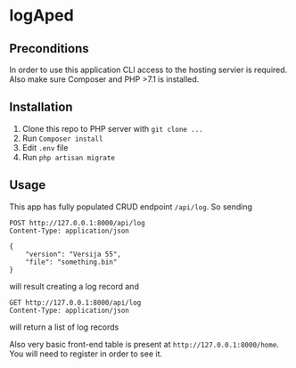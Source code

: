 # logAped

## Preconditions
In order to use this application CLI access to the hosting servier is required. Also make sure Composer and PHP >7.1 is installed. 


## Installation

1. Clone this repo to PHP server with `git clone ...`
2. Run `Composer install`
3. Edit `.env` file
4. Run `php artisan migrate`

## Usage

This app has fully populated CRUD endpoint `/api/log`. So sending 
```
POST http://127.0.0.1:8000/api/log
Content-Type: application/json

{
    "version": "Versija 55",
    "file": "something.bin"
}
```
will result creating a log record and 

```
GET http://127.0.0.1:8000/api/log
Content-Type: application/json
```
will return a list of log records


Also very basic front-end table is present at `http://127.0.0.1:8000/home`. You will need to register in order to see it.
